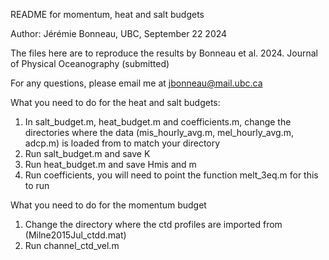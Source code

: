 README for momentum, heat and salt budgets

Author: Jérémie Bonneau, UBC, September 22 2024

The files here are to reproduce the results by Bonneau et al. 2024. Journal of Physical Oceanography (submitted)

For any questions, please email me at jbonneau@mail.ubc.ca

What you need to do for the heat and salt budgets:
1. In salt_budget.m, heat_budget.m and coefficients.m, change the directories where the data (mis_hourly_avg.m, mel_hourly_avg.m, adcp.m) is loaded from to match your directory
2. Run salt_budget.m and save K
3. Run heat_budget.m and save Hmis and m
4. Run coefficients, you will need to point the function melt_3eq.m for this to run

What you need to do for the momentum budget
1. Change the directory where the ctd profiles are imported from (Milne2015Jul_ctdd.mat)
2. Run channel_ctd_vel.m
